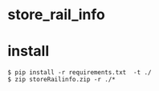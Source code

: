 # store_rail_info

# install
```
$ pip install -r requirements.txt  -t ./
$ zip storeRailinfo.zip -r ./*
```
